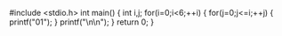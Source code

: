 #include <stdio.h>
int main()
{
    int i,j;
    for(i=0;i<6;++i)
    {
        for(j=0;j<=i;++j)
    {
        printf("01");
    }
    printf("\n\n");
    }
    return 0;
}
